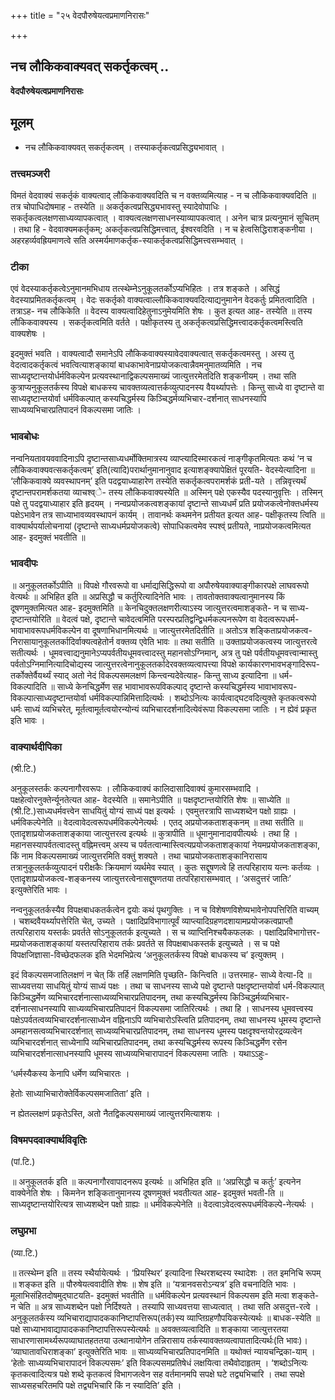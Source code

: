 +++
title = "२५ वेदपौरुषेयत्वप्रमाणनिरासः"

+++


## नच लौकिकवाक्यवत् सकर्तृकत्वम् ..

**वेदपौरुषेयत्वप्रमाणनिरासः**

## **मूलम्** 

- नच लौकिकवाक्यवत् सकर्तृकत्वम् । तस्याकर्तृकत्वप्रसिद्ध्यभावात् ।

### **तत्त्वमञ्जरी**

विमतं वेदवाक्यं सकर्तृकं वाक्यत्वाद् लौकिकवाक्यवदिति च न वक्तव्यमित्याह - न च लौकिकवाक्यवदिति ॥ तत्र चोपाधिदोषमाह - तस्येति ॥ अकर्तृकत्वप्रसिद्ध्यभावस्तु स्यादेवोपाधिः । सकर्तृकत्वलक्षणसाध्यव्यापकत्वात् । वाक्यत्वलक्षणसाधनस्याव्यापकत्वात् । अनेन चात्र प्रत्यनुमानं सूचितम् । तथा हि - वेदवाक्यमकर्तृकम्; अकर्तृकत्वप्रसिद्धिमत्त्वात्, ईश्वरवदिति । न च हेत्वसिद्धिराशङ्कनीया । अहरहर्व्यवह्रियमाणत्वे सति अस्मर्यमाणकर्तृक-स्याकर्तृकत्वप्रसिद्धिमत्त्वसम्भवात् ।

### **टीका** 

एवं वेदस्याकर्तृकत्वेऽनुमानमभिधाय तत्स्थेम्नेऽनुकूलतर्कोऽप्यभिहितः । तत्र शङ्कते । असिद्धं वेदस्याप्रमितकर्तृकत्वम् । वेदः सकर्तृको वाक्यत्वाल्लौकिकवाक्यवदित्याद्यनुमानेन वेदकर्तुः प्रमितत्वादिति । तत्राऽह- नच लौकिकेति ॥ वेदस्य वाक्यत्वादिहेतुनाऽनुमेयमिति शेषः । कुत इत्यत आह- तस्येति ॥ तस्य लौकिकवाक्यस्य । सकर्तृकत्वमिति वर्तते । पक्षीकृतस्य तु अकर्तृकत्वप्रसिद्धिमत्त्वादकर्तृकत्वमस्त्विति वाक्यशेषः ।

इदमुक्तं भवति । वाक्यत्वादौ समानेऽपि लौकिकवाक्यस्यावेदवाक्यत्वात् सकर्तृकत्वमस्तु । अस्य तु वेदत्वादकर्तृकत्वं भवत्वित्याशङ्कायां बाधकाभावेनाप्रयोजकत्वान्नैवमनुमातव्यमिति । नच साध्यदृष्टान्तयोर्धर्मविकल्पेन प्रत्यवस्थानाद्विकल्पसमाख्यं जात्युत्तरमेतदिति शङ्कनीयम् । तथा सति कुत्राप्यनुकूलतर्कस्य विपक्षे बाधकस्य चावक्तव्यत्वात्तर्कव्युत्पादनस्य वैयर्थ्यापत्तेः । किन्तु साध्ये वा दृष्टान्ते वा साध्यदृष्टान्तयोर्वा धर्मविकल्पात् कस्यचिद्धर्मस्य किञ्चिद्धर्मव्यभिचार-दर्शनात् साधनस्यापि साध्यव्यभिचारप्रतिपादनं विकल्पसमा जातिः ।

### **भावबोधः** 

नन्वनियतावयववादिनाऽपि दृष्टान्तसाध्यधर्मोक्तिमात्रस्य व्याप्त्यादिस्मारकत्वं नाङ्गीकृतमित्यतः कथं ‘न च लौकिकवाक्यवत्सकर्तृकत्वम्’ इति(त्यादि)परार्थानुमानानुवाद इत्याशङ्क्यापेक्षितं पूरयति- वेदस्येत्यादिना ॥ ‘लौकिकवाक्ये व्यवस्थापनम्’ इति पदद्वयाध्याहारेण तस्येति सकर्तृकत्वपरामर्शकं प्रती-यते । तन्निवृत्त्यर्थं दृष्टान्तपरामर्शकतया व्याचश्व्े- तस्य लौकिकवाक्यस्येति ॥ अस्मिन् पक्षे एकस्यैव पदस्यानुवृत्तिः । तस्मिन् पक्षे तु पदद्वयाध्याहार इति हृदयम् । नन्वप्रयोजकत्वशङ्कायां दृष्टान्ते साध्यधर्मं प्रति प्रयोजकत्वेनोक्तधर्मस्य पक्षेऽभावेन तत्र साध्याभावव्यवस्थापनं कार्यम् । तावानर्थः कथमनेन प्रतीयत इत्यत आह- पक्षीकृतस्य त्विति ॥ वाक्यार्थपर्यालोचनायां (दृष्टान्ते साध्यधर्मप्रयोजकत्वे) सोपाधिकत्वमेव स्पश्व्ं प्रतीयते, नाप्रयोजकत्वमित्यत आह- इदमुक्तं भवतीति ॥

### **भावदीपः** 

॥ अनुकूलतर्कोऽपीति ॥ विपक्षे गौरवरूपो वा धर्माद्यसिद्धिरूपो वा अपौरुषेयवाक्याङ्गीकारपक्षे लाघवरूपो वेत्यर्थः ॥ अभिहित इति ॥ अप्रसिद्धौ च कर्तुरित्यादिनेति भावः । तावतोक्तवाक्यत्वानुमानस्य किं दूषणमुक्तमित्यत आह- इदमुक्तमिति ॥ केनचिदुक्तलक्षणरीत्याऽस्य जात्युत्तरत्वमाशङ्कते- न च साध्य-दृष्टान्तयोरिति ॥ वेदत्वं पक्षे, दृष्टान्ते चावेदत्वमिति परस्परप्रतिद्वन्द्विधर्मकल्पनरूपेण वा वेदत्वरूपधर्म-भावाभावरूपधर्मविकल्पेन वा दूषणाभिधानमित्यर्थः ॥ जात्युत्तरमेतदितीति ॥ अतोऽत्र शङ्किताप्रयोजकत्व-निरासायानुकूलतर्कादिर्वाक्यत्वहेतोर्न वक्तव्य एवेति भावः ॥ तथा सतीति ॥ उक्ताप्रयोजकत्वस्य जात्युत्तरत्वे सतीत्यर्थः । धूमवत्त्वाद्यनुमानेऽप्यपर्वतीयधूमवत्त्वादस्तु महानसोऽग्निमान्, अत्र तु पक्षे पर्वतीयधूमवत्त्वान्मास्तु पर्वतोऽग्निमानित्यादिचोद्यस्य जात्युत्तरत्वेनानुकूलतर्कादेरवक्तव्यत्वापत्त्या विपक्षे कार्यकारणभावभङ्गादिरूप-तर्कोक्तेर्वैयर्थ्यं स्याद् अतो नेदं विकल्पसमलक्षणं किन्त्वन्यदेवेत्याह- किन्तु साध्य इत्यादिना ॥ धर्म-विकल्पादिति ॥ साध्ये केनचिद्धर्मेण सह भावाभावरूपविकल्पाद् दृष्टान्ते कस्यचिद्धर्मस्य भावाभावरूप-विकल्पात्साध्यदृष्टान्तयोर्वा धर्मविकल्पान्निमित्तादित्यर्थः । शब्दोऽनित्यः कार्यत्वाद्घटवदित्युक्ते कृतकत्वरूपो धर्मः साध्यं व्यभिचरेत्, मूर्तत्वामूर्तत्वयोरन्योन्यं व्यभिचारदर्शनादित्येवंरूपा विकल्पसमा जातिः । न ह्येवं प्रकृत इति भावः ।

### **वाक्यार्थदीपिका**

(श्री.टि.)

अनुकूलस्तर्कः कल्पनागौरवरूपः । लौकिकवाक्यं कालिदासादिवाक्यं कुमारसम्भवादि । पक्षहेत्वोरनुक्तेर्न्यूनतेत्यत आह- वेदस्येति ॥ समानेऽपीति ॥ पक्षदृष्टान्तयोरिति शेषः ॥ साध्येति ॥ (श्री.टि.)साध्यधर्मवत्त्वेन साधयितुं योग्यं साध्यं पक्ष इत्यर्थः । एवमुत्तरत्रापि साध्यशब्देन पक्षो ग्राह्यः । धर्मविकल्पेनेति ॥ वेदत्वावेदत्वरूपधर्मविकल्पेनेत्यर्थः । एतद् अप्रयोजकताशङ्कनम् ॥ तथा सतीति ॥ एतादृशाप्रयोजकताशङ्काया जात्युत्तरत्व इत्यर्थः ॥ कुत्रापीति ॥ धूमानुमानादावपीत्यर्थः । तथा हि । महानसस्यापर्वतत्वादस्तु वह्निमत्त्वम् अस्य च पर्वतत्वान्मास्त्वित्यप्रयोजकताशङ्कायां नेयमप्रयोजकताशङ्का, किं नाम विकल्पसमाख्यं जात्युत्तरमिति वक्तुं शक्यते । तथा चाप्रयोजकताशङ्कानिरासाय तत्रानुकूलतर्कव्युत्पादनं परीक्षकैः क्रियमाणं व्यर्थमेव स्यात् । कुतः सद्दूषणत्वे हि तत्परिहाराय यत्नः कर्तव्यः । एतादृशाप्रयोजकत्व-शङ्कनस्य जात्युत्तरत्वेनासद्दूषणतया तत्परिहारासम्भवात् । ‘असदुत्तरं जातिः’ इत्युक्तेरिति भावः ।

नन्वनुकूलतर्कस्यैव विपक्षबाधकतर्कत्वेन द्वयोः कथं पृथगुक्तिः । न च विशेषणविशेष्यभावेनोपपत्तिरिति वाच्यम् । चशब्दवैयर्थ्यापत्तेरिति चेत्, उच्यते । पक्षादिप्रविभागात्पूर्वं व्याप्त्यादिग्रहणदशायामप्रयोजकत्वप्राप्तौ तत्परिहाराय यस्तर्कः प्रवर्तते सोऽनुकूलतर्क इत्युच्यते । स च व्याप्तिनिश्चयैकफलकः । पक्षादिप्रविभागोत्तर-मप्रयोजकताशङ्कायां यस्तत्परिहाराय तर्कः प्रवर्तते स विपक्षबाधकस्तर्क इत्युच्यते । स च पक्षे विपक्षजिज्ञासा-विच्छेदफलक इति भेदमभिप्रेत्य ‘अनुकूलतर्कस्य विपक्षे बाधकस्य च’ इत्युक्तम् ।

इदं विकल्पसमजातिलक्षणं न चेत् किं तर्हि लक्षणमिति पृच्छति- किन्त्विति ॥ उत्तरमाह- साध्ये वेत्या-दि ॥ साध्यवत्तया साधयितुं योग्यं साध्यं पक्षः । तथा च साधनस्य साध्ये पक्षे दृष्टान्ते पक्षदृष्टान्तयोर्वा धर्म-विकल्पात् किञ्चिद्धर्मेण व्यभिचारदर्शनात्साध्यव्यभिचारप्रतिपादनम्, तथा कस्यचिद्धर्मस्य किञ्चिद्धर्मव्यभिचार-दर्शनात्साधनस्यापि साध्यव्यभिचारप्रतिपादनं विकल्पसमा जातिरित्यर्थः । तथा हि । साधनस्य धूमवत्त्वस्य पक्षेऽपर्वतत्वव्यभिचारदर्शनात्साध्येन वह्निनाऽपि व्यभिचारोऽस्त्विति प्रतिपादनम्, तथा साधनस्य धूमस्य दृष्टान्ते अमहानसत्वव्यभिचारदर्शनात् साध्यव्यभिचारप्रतिपादनम्, तथा साधनस्य धूमस्य पक्षदृश्वन्तयोरद्रव्यत्वेन व्यभिचारदर्शनात् साध्येनापि व्यभिचारप्रतिपादनम्, तथा कस्यचिद्धर्मस्य रूपस्य किञ्चिद्धर्मेण रसेन व्यभिचारदर्शनात्साधनस्यापि धूमस्य साध्यव्यभिचारापादनं विकल्पसमा जातिः । यथाऽऽहुः-

‘धर्मस्यैकस्य केनापि धर्मेण व्यभिचारतः ।

हेतोः साध्याभिचारोक्तेर्विकल्पसमजातिता’ इति ।

न ह्येतल्लक्षणं प्रकृतेऽस्ति, अतो नैतद्विकल्पसमाख्यं जात्युत्तरमित्याशयः ।

### **विषमपदवाक्यार्थविवृतिः**

(पां.टि.)

॥ अनुकूलतर्क इति ॥ कल्पनागौरवापादनरूप इत्यर्थः ॥ अभिहित इति ॥ ‘अप्रसिद्धौ च कर्तुः’ इत्यनेन वाक्येनेति शेषः । किमनेन शङ्कितानुमानस्य दूषणमुक्तं भवतीत्यत आह- इदमुक्तं भवती-ति ॥ साध्यदृष्टान्तयोरित्यत्र साध्यशब्देन पक्षो ग्राह्यः ॥ धर्मविकल्पेनेति ॥ वेदत्वाऽवेदत्वरूपधर्मविकल्पे-नेत्यर्थः ।

### **लघुप्रभा**

(व्या.टि.)

॥ तत्स्थेम्न इति ॥ तस्य स्थैर्यायेत्यर्थः । ‘प्रियस्थिर’ इत्यादिना स्थिरशब्दस्य स्थादेशः । तत इमनिचि रूपम् ॥ शङ्कत इति ॥ पौरुषेयत्ववादीति शेषः ॥ शेष इति ॥ ‘यत्रानवसरोऽन्यत्र’ इति वचनादिति भावः । मूलाभिसंहितदोषमुद्घाटयति- इदमुक्तं भवतीति ॥ धर्मविकल्पेन प्रत्यवस्थानं विकल्पसम इति मत्वा शङ्कते- न चेति ॥ अत्र साध्यशब्देन पक्षो निर्दिश्यते । तस्यापि साध्यवत्तया साध्यत्वात् । तथा सति असदुत्त-रत्वे । अनुकूलतर्कस्य व्यभिचाराद्यापादककानिष्टापत्तिरूप(तर्क)स्य व्याप्तिग्रहणौपयिकस्येत्यर्थः ॥ बाधक-स्येति ॥ पक्षे साध्याभावाद्यापादककानिष्टापत्तिरूपस्येत्यर्थः ॥ अवक्तव्यत्वादिति ॥ शङ्काया जात्युत्तरतया साधारणासामर्थ्यरूपव्याघातहततया उत्थानायोगेन तन्निरासाय तर्कस्यावक्तव्यत्वापातादित्यर्थः(ति भावः)। ‘व्याघातावधिराशङ्का’ इत्युक्तेरिति भावः ॥ साध्यव्यभिचारप्रतिपादनमिति ॥ यथोक्तं न्यायचन्द्रिका-याम् । ‘हेतोः साध्यव्यभिचारापादनं विकल्पसमः’ इति विकल्पसमप्रतिषेधं लक्षयित्वा तथैवोदाहृतम् । ‘शब्दोऽनित्यः कृतकत्वादित्यत्र पक्षे शब्दे कृतकत्वं विभागजत्वेन सह वर्तमानमपि सपक्षे घटे तद्व्यभिचारि । तथा सपक्षे साध्यसहचरितमपि पक्षे तद्व्यभिचारि किं न स्यादिति’ इति ।

